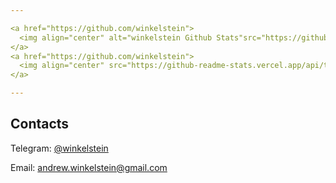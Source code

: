 ```yaml
---

<a href="https://github.com/winkelstein">
  <img align="center" alt="winkelstein Github Stats"src="https://github-readme-stats.vercel.app/api?username=winkelstein&show_icons=true&theme=radical" />
</a>
<a href="https://github.com/winkelstein">
  <img align="center" src="https://github-readme-stats.vercel.app/api/top-langs/?username=winkelstein&langs_count=8&layout=compact&theme=radical" />
</a>

---
```

## Contacts
Telegram: [@winkelstein](https://t.me/andrew_winkelstein)

Email: andrew.winkelstein@gmail.com
